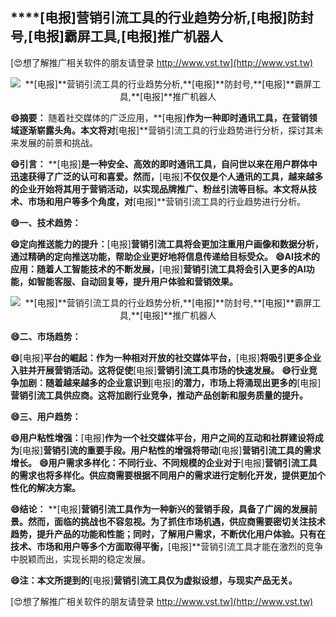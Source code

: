 ## ****[电报]**营销引流工具的行业趋势分析,**[电报]**防封号,**[电报]**霸屏工具,**[电报]**推广机器人**

[😍想了解推广相关软件的朋友请登录 http://www.vst.tw](http://www.vst.tw)

 <center><img src="https://vst.tw/MP4/tuiguang/png/6.png" alt="**[电报]**营销引流工具的行业趋势分析,**[电报]**防封号,**[电报]**霸屏工具,**[电报]**推广机器人"></center>

**😄摘要：**
随着社交媒体的广泛应用，**[电报]**作为一种即时通讯工具，在营销领域逐渐崭露头角。本文将对**[电报]**营销引流工具的行业趋势进行分析，探讨其未来发展的前景和挑战。

**😄引言：**
**[电报]**是一种安全、高效的即时通讯工具，自问世以来在用户群体中迅速获得了广泛的认可和喜爱。然而，**[电报]**不仅仅是个人通讯的工具，越来越多的企业开始将其用于营销活动，以实现品牌推广、粉丝引流等目标。本文将从技术、市场和用户等多个角度，对**[电报]**营销引流工具的行业趋势进行分析。

**😄一、技术趋势：**

**😄定向推送能力的提升：**[电报]**营销引流工具将会更加注重用户画像和数据分析，通过精确的定向推送功能，帮助企业更好地将信息传递给目标受众。**
**😄AI技术的应用：随着人工智能技术的不断发展，**[电报]**营销引流工具将会引入更多的AI功能，如智能客服、自动回复等，提升用户体验和营销效果。**

 <center><img src="https://vst.tw/MP4/tuiguang/png/4.png" alt="**[电报]**营销引流工具的行业趋势分析,**[电报]**防封号,**[电报]**霸屏工具,**[电报]**推广机器人"></center>

**😄二、市场趋势：**

**😄**[电报]**平台的崛起：作为一种相对开放的社交媒体平台，**[电报]**将吸引更多企业入驻并开展营销活动。这将促使**[电报]**营销引流工具市场的快速发展。**
**😄行业竞争加剧：随着越来越多的企业意识到**[电报]**的潜力，市场上将涌现出更多的**[电报]**营销引流工具供应商。这将加剧行业竞争，推动产品创新和服务质量的提升。**

**😄三、用户趋势：**

**😄用户粘性增强：**[电报]**作为一个社交媒体平台，用户之间的互动和社群建设将成为**[电报]**营销引流的重要手段。用户粘性的增强将带动**[电报]**营销引流工具的需求增长。**
**😄用户需求多样化：不同行业、不同规模的企业对于**[电报]**营销引流工具的需求也将多样化。供应商需要根据不同用户的需求进行定制化开发，提供更加个性化的解决方案。**

**😄结论：**
**[电报]**营销引流工具作为一种新兴的营销手段，具备了广阔的发展前景。然而，面临的挑战也不容忽视。为了抓住市场机遇，供应商需要密切关注技术趋势，提升产品的功能和性能；同时，了解用户需求，不断优化用户体验。只有在技术、市场和用户等多个方面取得平衡，**[电报]**营销引流工具才能在激烈的竞争中脱颖而出，实现长期的稳定发展。

**😄注：本文所提到的**[电报]**营销引流工具仅为虚拟设想，与现实产品无关。**

[😍想了解推广相关软件的朋友请登录 http://www.vst.tw](http://www.vst.tw)




